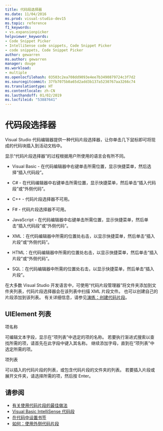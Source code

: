 ```yaml
---
title: 代码段选择器
ms.date: 11/04/2016
ms.prod: visual-studio-dev15
ms.topic: reference
f1_keywords:
- vs.expansionpicker
helpviewer_keywords:
- Code Snippet Picker
- IntelliSense code snippets, Code Snippet Picker
- code snippets, Code Snippet Picker
author: gewarren
ms.author: gewarren
manager: douge
ms.workload:
- multiple
ms.openlocfilehash: 03503c2ea708dd9093e4ee7b3490879724c3f7d2
ms.sourcegitcommit: 37fb7075b0a65d2add3b137a5230767aa3266c74
ms.translationtype: HT
ms.contentlocale: zh-CN
ms.lasthandoff: 01/02/2019
ms.locfileid: "53887641"
---
```

# <a name="code-snippet-picker"></a>代码段选择器

Visual Studio 代码编辑器提供一种代码片段选择器，让你单击几下鼠标即可将现成的代码块插入到活动文档中。

显示“代码片段选择器”的过程根据用户所使用的语言会有所不同。

- Visual Basic - 在代码编辑器中右键单击所需位置，显示快捷菜单，然后选择“插入代码段”。

- C# - 在代码编辑器中右键单击所需位置，显示快捷菜单，然后单击“插入代码段”或“外侧代码”。

- C++ - 代码片段选择器不可用。

- F# - 代码片段选择器不可用。

- JavaScript - 在代码编辑器中右键单击所需位置，显示快捷菜单，然后单击“插入代码段”或“外侧代码”。

- XML：在代码编辑器中所需的位置处右击，以显示快捷菜单，然后单击“插入片段”或“外侧代码”。

- HTML：在代码编辑器中所需的位置处右击，以显示快捷菜单，然后单击“插入片段”或“外侧代码”。

- SQL：在代码编辑器中所需的位置处右击，以显示快捷菜单，然后单击“插入片段”。

在大多数 Visual Studio 开发语言中，可使用“代码片段管理器”将文件夹添加到文件夹列表，代码片段选择器会在该列表中扫描 XML 片段文件。 也可以创建自己的片段添加到该列表。 有关详细信息，请参见[演练：创建代码片段](../../ide/walkthrough-creating-a-code-snippet.md)。

## <a name="uielement-list"></a>UIElement 列表

项名称

可编辑文本字段，显示在“项列表”中选定的项的名称。 若要执行渐进式搜索以查找所需的项，请首先在此字段中键入其名称。 继续添加字母，直到在“项列表”中选定所需的项。

项列表

可以插入的代码片段的列表，或包含代码片段的文件夹的列表。 若要插入片段或展开文件夹，请选择所需的项，然后按 Enter。

## <a name="see-also"></a>请参阅

- [有关使用代码片段的最佳做法](../../ide/best-practices-for-using-code-snippets.md)
- [Visual Basic IntelliSense 代码段](/dotnet/visual-basic/developing-apps/using-ide/intellisense-code-snippets)
- [在代码中设置书签](../../ide/setting-bookmarks-in-code.md)
- [如何：使用外侧代码片段](../../ide/how-to-use-surround-with-code-snippets.md)